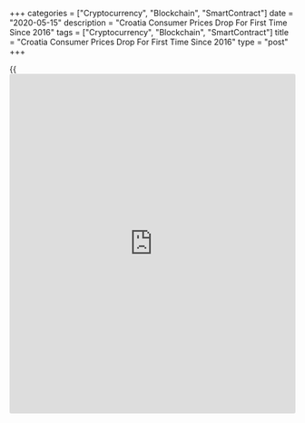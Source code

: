 +++
categories = ["Cryptocurrency", "Blockchain", "SmartContract"]
date = "2020-05-15"
description = "Croatia Consumer Prices Drop For First Time Since 2016"
tags = ["Cryptocurrency", "Blockchain", "SmartContract"]
title = "Croatia Consumer Prices Drop For First Time Since 2016"
type = "post"
+++

{{<iframe id="large-banner" src="https://www.bounty.group/#slide=23.0" width="100%" height="600" scrolling="no" style="border: 0px solid rgb(216, 221, 230); border-radius: 3px;">}}

Croatia's consumer prices dropped for the first time in three-and-a-half
years in April, figures from the Croatian Bureau of Statistics showed on
Friday.

The consumer price index fell 0.2 percent year-on-year in April, after a
0.6 percent increase in March. This was the first decrease since
November 2016.

Transportation costs declined 9.5 percent annually in April.

Prices for housing, water, electricity, gas and other fuels fell 1.5
percent and those in recreation and culture decreased 1.0 percent.

On a monthly basis, consumer prices fell 0.2 percent in April, reversing
a 0.2 percent rise in the prior month.

For comments and feedback [contact](https://www.playgroundfx.com/contact/): editorial@rtt[news](https://www.letsplayfx.com/blog/forex-news-website/).com

[Economic News][1]

 **What parts of the world are seeing the best (and worst) economic
performances lately? Click[here][2] to check out our [Econ Scorecard][2]
and find out! See up-to-the-moment [ranking](https://www.playgroundfx.com/blog/crypto-exchange-ranking/)s for the best and worst
performers in [GDP][3], [unemployment rate][4], [inflation][5] and much
more.**

   1. www.rtt[news](https://www.letsplayfx.com/blog/forex-news-website/).com/Content/EconomicNews.aspx
   2. www.rtt[news](https://www.letsplayfx.com/blog/forex-news-website/).com/economic-scorecard/world-rank/retail-sales/highest-performance.aspx
   3. www.rtt[news](https://www.letsplayfx.com/blog/forex-news-website/).com/economic-scorecard/world-rank/GDP/highest-performance.aspx
   4. www.rtt[news](https://www.letsplayfx.com/blog/forex-news-website/).com/economic-scorecard/world-rank/unemployment-rate/lowest-performance.aspx
   5. www.rtt[news](https://www.letsplayfx.com/blog/forex-news-website/).com/economic-scorecard/world-rank/CPI/highest-performance.aspx